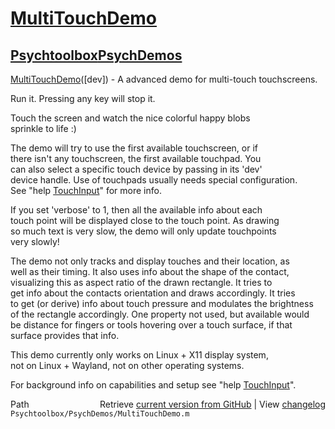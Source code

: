 # [MultiTouchDemo](MultiTouchDemo)
## [Psychtoolbox](Psychtoolbox)[PsychDemos](PsychDemos)

[MultiTouchDemo](MultiTouchDemo)([dev]) - A advanced demo for multi-touch touchscreens.  
  
Run it. Pressing any key will stop it.  
  
Touch the screen and watch the nice colorful happy blobs  
sprinkle to life :)  
  
The demo will try to use the first available touchscreen, or if  
there isn't any touchscreen, the first available touchpad. You  
can also select a specific touch device by passing in its 'dev'  
device handle. Use of touchpads usually needs special configuration.  
See "help [TouchInput](TouchInput)" for more info.  
  
If you set 'verbose' to 1, then all the available info about each  
touch point will be displayed close to the touch point. As drawing  
so much text is very slow, the demo will only update touchpoints  
very slowly!  
  
The demo not only tracks and display touches and their location, as  
well as their timing. It also uses info about the shape of the contact,  
visualizing this as aspect ratio of the drawn rectangle. It tries to  
get info about the contacts orientation and draws accordingly. It tries  
to get (or derive) info about touch pressure and modulates the brightness  
of the rectangle accordingly. One property not used, but available would  
be distance for fingers or tools hovering over a touch surface, if that  
surface provides that info.  
  
This demo currently only works on Linux + X11 display system,  
not on Linux + Wayland, not on other operating systems.  
  
For background info on capabilities and setup see "help [TouchInput](TouchInput)".  
  




<div class="code_header" style="text-align:right;">
  <span style="float:left;">Path&nbsp;&nbsp;</span> <span class="counter">Retrieve <a href=
  "https://raw.github.com/Psychtoolbox-3/Psychtoolbox-3/beta/Psychtoolbox/PsychDemos/MultiTouchDemo.m">current version from GitHub</a> | View <a href=
  "https://github.com/Psychtoolbox-3/Psychtoolbox-3/commits/beta/Psychtoolbox/PsychDemos/MultiTouchDemo.m">changelog</a></span>
</div>
<div class="code">
  <code>Psychtoolbox/PsychDemos/MultiTouchDemo.m</code>
</div>


